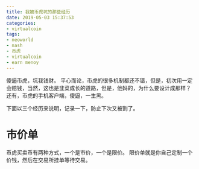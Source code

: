 ```yaml
---
title: 我被币虎坑的那些经历
date: 2019-05-03 15:37:53
categories:
- virtualcoin
tags:
- neoworld
- nash
- 币虎
- virtualcoin
- earn menoy
---
```

傻逼币虎，坑我钱财。
平心而论，币虎的很多机制都还不错，但是，初次用一定会赔钱，当然，这也是韭菜成长的道路，但是，他妈的，为什么要设计成那样？
还有，币虎的手机客户端，傻逼，一生黑。
<!-- more -->
下面以三个经历来说明，记录一下，防止下次又被割了。
# 市价单
币虎买卖币有两种方式，一个是市价，一个是限价。
限价单就是你自己定制一个价钱，然后在交易所挂单等待交易。




